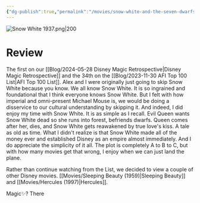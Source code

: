 ```yaml
---
{"dg-publish":true,"permalink":"/movies/snow-white-and-the-seven-dwarfs-1937/","tags":["movies"],"created":"2024-05-28","updated":"2025-03-13"}
---
```



![Snow White 1937.png|200](/img/user/_sys/Attachments/Snow%20White%201937.png)

# Review

The first on our [[Blog/2024-05-28 Disney Magic Retrospective\|Disney Magic Retrospective]] and the 34th on the [[Blog/2023-11-30 AFI Top 100 List\|AFI Top 100 List]]. Alex and I were originally just going to skip Snow White because you know. We all know Snow White. It is so ingrained and foundational that I think everyone knows Snow White. But I felt with how imperial and omni-present Michael Mouse is, we would be doing a disservice to our cultural understanding by skipping it. And indeed, I did enjoy my time with Snow White. It is as simple as I recall. Evil Queen wants Snow White dead so she runs into forest, befriends dwarfs. Queen comes after her, dies, and Snow White gets reawakened by true love's kiss. A tale as old as time. What I didn't realize is that Snow White made all of the money ever and established Disney as an empire almost immediately. And I do appreciate the simplicity of it all. The plot is completely A to B to C, but with how many movies get that wrong, I enjoy when we can just land the plane.

Rather than continue watching from the List, we decided to view a couple of other Disney movies. [[Movies/Sleeping Beauty (1959)\|Sleeping Beauty]] and [[Movies/Hercules (1997)\|Hercules]].

Magic✨? There
